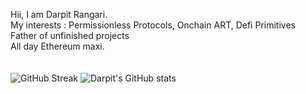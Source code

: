 Hii, I am Darpit Rangari. <br />
My interests : Permissionless Protocols, Onchain ART, Defi Primitives <br />
Father of unfinished projects <br />
All day Ethereum maxi. <br/>
<br/>
<br/>
![GitHub Streak](http://github-readme-streak-stats.herokuapp.com?user=proxima424&theme=dark&background=000000)
![Darpit's GitHub stats](https://github-readme-stats.vercel.app/api?username=proxima424&theme=buefy&show_icons=true)


